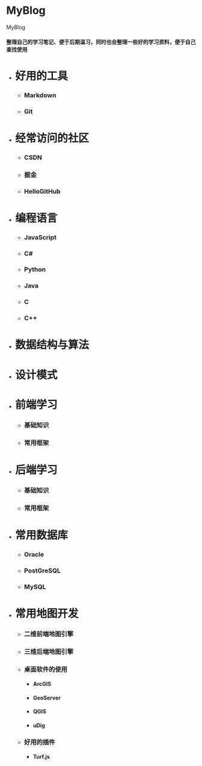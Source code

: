# MyBlog
MyBlog

#### 整理自己的学习笔记、便于后期温习，同时也会整理一些好的学习资料，便于自己查找使用

- # 好用的工具
    - ### Markdown
    - ### Git

- # 经常访问的社区
    - ### CSDN
    - ### 掘金
    - ### HelloGitHub


- # 编程语言
    - ### JavaScript
    - ### C#
    - ### Python
    - ### Java
    - ### C
    - ### C++ 

- # 数据结构与算法


- # 设计模式


- # 前端学习
    - ### 基础知识
    - ### 常用框架


- # 后端学习
    - ### 基础知识
    - ### 常用框架


- # 常用数据库
    - ### Oracle
    - ### PostGreSQL
    - ### MySQL


- # 常用地图开发
    - ### 二维前端地图引擎
    - ### 三维后端地图引擎
    - ### 桌面软件的使用
        - #### ArcGIS
        - #### GeoServer
        - #### QGIS
        - #### uDig
    - ### 好用的插件
        - #### Turf.js
